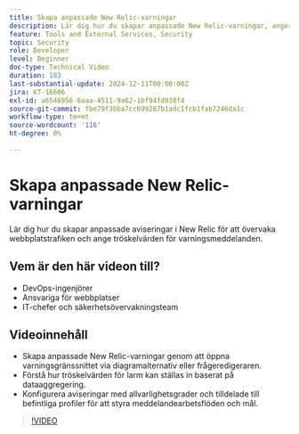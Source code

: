```yaml
---
title: Skapa anpassade New Relic-varningar
description: Lär dig hur du skapar anpassade New Relic-varningar, anger tröskelvärden och konfigurerar meddelanden för effektiv övervakning av dina data. Perfekt för optimering av webbplatsens prestanda.
feature: Tools and External Services, Security
topic: Security
role: Developer
level: Beginner
doc-type: Technical Video
duration: 183
last-substantial-update: 2024-12-11T00:00:00Z
jira: KT-16606
exl-id: a6546956-6aaa-4511-9a62-1bf94fd038f4
source-git-commit: fbe79f36ba7cc699287b1adc1fcb1fab7246da1c
workflow-type: tm+mt
source-wordcount: '116'
ht-degree: 0%

---
```


# Skapa anpassade New Relic-varningar

Lär dig hur du skapar anpassade aviseringar i New Relic för att övervaka webbplatstrafiken och ange tröskelvärden för varningsmeddelanden.

## Vem är den här videon till?

* DevOps-ingenjörer
* Ansvariga för webbplatser
* IT-chefer och säkerhetsövervakningsteam

## Videoinnehåll

* Skapa anpassade New Relic-varningar genom att öppna varningsgränssnittet via diagramalternativ eller frågeredigeraren.
* Förstå hur tröskelvärden för larm kan ställas in baserat på dataaggregering.
* Konfigurera aviseringar med allvarlighetsgrader och tilldelade till befintliga profiler för att styra meddelandearbetsflöden och mål.

>[!VIDEO](https://video.tv.adobe.com/v/3440771?learn=on)
